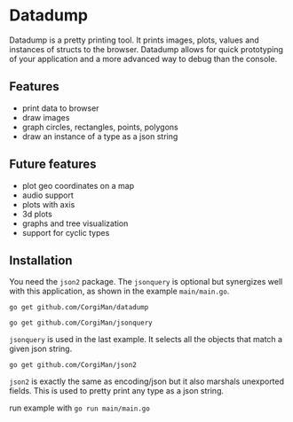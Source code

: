 # Datadump

Datadump is a pretty printing tool. It prints images, plots, values and instances of structs to the browser. Datadump allows for quick prototyping of your application and a more advanced way to debug than the console.

## Features
- print data to browser
- draw images
- graph circles, rectangles, points, polygons
- draw an instance of a type as a json string

## Future features
- plot geo coordinates on a map
- audio support
- plots with axis
- 3d plots
- graphs and tree visualization
- support for cyclic types

## Installation
You need the `json2` package. The `jsonquery` is optional but synergizes well with this application, as shown in the example `main/main.go`.

```go get github.com/CorgiMan/datadump```

```go get github.com/CorgiMan/jsonquery```

`jsonquery` is used in the last example. It selects all the objects that match a given json string.

```go get github.com/CorgiMan/json2```

`json2` is exactly the same as encoding/json but it also marshals unexported fields. This is used to pretty print any type as a json string.

run example with `go run main/main.go`
